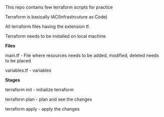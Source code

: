 This repo contains few terraform scripts for practice

Terraform is basically IAC(Infrastrcuture as Code)

All terraform files having the extension tf.

Terraform needs to be installed on local machine

**Files**

main.tf - File where resources needs to be added, modified, deleted needs to be placed

variables.tf - variables

**Stages**

terraform init - initialize terraform

terraform plan - plan and see the changes

terraform apply - apply the changes
